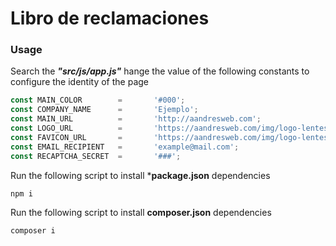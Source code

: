 # Libro de reclamaciones 
### Usage

Search the ***"src/js/app.js"*** hange the value of the following constants to configure the identity of the page
```javascript
const MAIN_COLOR        =       '#000';
const COMPANY_NAME      =       'Ejemplo';
const MAIN_URL          =       'http://aandresweb.com';
const LOGO_URL          =       'https://aandresweb.com/img/logo-lentes.png';
const FAVICON_URL       =       'https://aandresweb.com/img/logo-lentes.png';
const EMAIL_RECIPIENT   =       'example@mail.com';
const RECAPTCHA_SECRET  =       '###';
```

Run the following script to install ***package.json** dependencies
```bash
npm i
```
Run the following script to install **composer.json** dependencies
```bash
composer i
```
